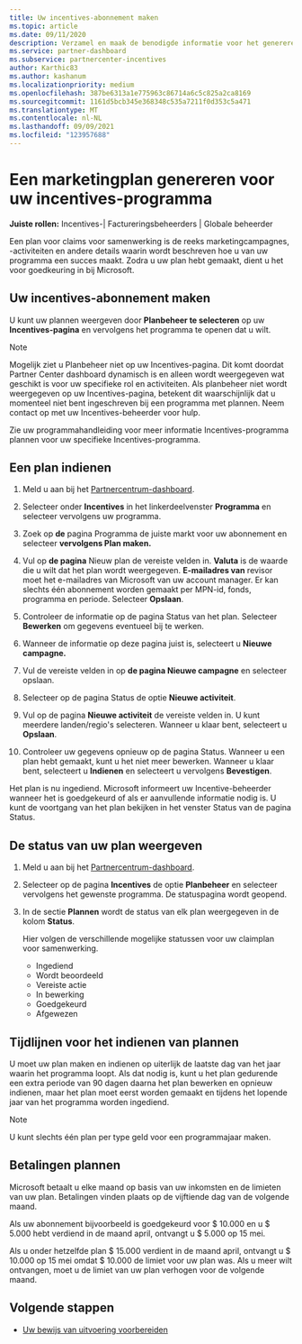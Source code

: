 ```yaml
---
title: Uw incentives-abonnement maken
ms.topic: article
ms.date: 09/11/2020
description: Verzamel en maak de benodigde informatie voor het genereren van een geslaagd marketingplan voor uw incentives-programma.
ms.service: partner-dashboard
ms.subservice: partnercenter-incentives
author: Karthic83
ms.author: kashanum
ms.localizationpriority: medium
ms.openlocfilehash: 387be6313a1e775963c86714a6c5c825a2ca8169
ms.sourcegitcommit: 1161d5bcb345e368348c535a7211f0d353c5a471
ms.translationtype: MT
ms.contentlocale: nl-NL
ms.lasthandoff: 09/09/2021
ms.locfileid: "123957688"
---
```

# <a name="generate-a-marketing-plan-for-your-incentives-program"></a>Een marketingplan genereren voor uw incentives-programma

**Juiste rollen:** Incentives-| Factureringsbeheerders | Globale beheerder

Een plan voor claims voor samenwerking is de reeks marketingcampagnes, -activiteiten en andere details waarin wordt beschreven hoe u van uw programma een succes maakt. Zodra u uw plan hebt gemaakt, dient u het voor goedkeuring in bij Microsoft.

## <a name="create-your-incentives-plan"></a>Uw incentives-abonnement maken

U kunt uw plannen weergeven door **Planbeheer te selecteren** op uw **Incentives-pagina** en vervolgens het programma te openen dat u wilt.

>[!NOTE]
>Mogelijk ziet u Planbeheer niet op uw Incentives-pagina. Dit komt doordat Partner Center dashboard dynamisch is en alleen wordt weergegeven wat geschikt is voor uw specifieke rol en activiteiten. Als planbeheer niet wordt weergegeven op uw Incentives-pagina, betekent dit waarschijnlijk dat u momenteel niet bent ingeschreven bij een programma met plannen. Neem contact op met uw Incentives-beheerder voor hulp.

Zie uw programmahandleiding voor meer informatie Incentives-programma plannen voor uw specifieke Incentives-programma.

## <a name="how-to-submit-a-plan"></a>Een plan indienen

1. Meld u aan bij het [Partnercentrum-dashboard](https://partner.microsoft.com/dashboard/).

2. Selecteer onder **Incentives** in het linkerdeelvenster **Programma** en selecteer vervolgens uw programma. 

3. Zoek op **de** pagina Programma de juiste markt voor uw abonnement en selecteer **vervolgens Plan maken.** 

4. Vul op **de pagina** Nieuw plan de vereiste velden in. **Valuta** is de waarde die u wilt dat het plan wordt weergegeven. **E-mailadres van** revisor moet het e-mailadres van Microsoft van uw account manager. Er kan slechts één abonnement worden gemaakt per MPN-id, fonds, programma en periode. Selecteer **Opslaan**.

5. Controleer de informatie op de pagina Status van het plan. Selecteer **Bewerken** om gegevens eventueel bij te werken.

6. Wanneer de informatie op deze pagina juist is, selecteert u **Nieuwe campagne.**

7. Vul de vereiste velden in op **de pagina Nieuwe campagne** en selecteer opslaan. 

8. Selecteer op de pagina Status de optie **Nieuwe activiteit**. 

9. Vul op de pagina **Nieuwe activiteit** de vereiste velden in. U kunt meerdere landen/regio's selecteren. Wanneer u klaar bent, selecteert u **Opslaan**. 

10. Controleer uw gegevens opnieuw op de pagina Status. Wanneer u een plan hebt gemaakt, kunt u het niet meer bewerken. Wanneer u klaar bent, selecteert u **Indienen** en selecteert u vervolgens **Bevestigen**.

Het plan is nu ingediend. Microsoft informeert uw Incentive-beheerder wanneer het is goedgekeurd of als er aanvullende informatie nodig is. U kunt de voortgang van het plan bekijken in het venster Status van de pagina Status.

## <a name="view-the-status-of-your-plan"></a>De status van uw plan weergeven

1. Meld u aan bij het [Partnercentrum-dashboard](https://partner.microsoft.com/dashboard/).

2. Selecteer op de pagina **Incentives** de optie **Planbeheer** en selecteer vervolgens het gewenste programma. De statuspagina wordt geopend.

3. In de sectie **Plannen** wordt de status van elk plan weergegeven in de kolom **Status**.

   Hier volgen de verschillende mogelijke statussen voor uw claimplan voor samenwerking.

   - Ingediend
   - Wordt beoordeeld
   - Vereiste actie
   - In bewerking
   - Goedgekeurd
   - Afgewezen

## <a name="plan-submission-timelines"></a>Tijdlijnen voor het indienen van plannen

U moet uw plan maken en indienen op uiterlijk de laatste dag van het jaar waarin het programma loopt. Als dat nodig is, kunt u het plan gedurende een extra periode van 90 dagen daarna het plan bewerken en opnieuw indienen, maar het plan moet eerst worden gemaakt en tijdens het lopende jaar van het programma worden ingediend.

>[!NOTE]
> U kunt slechts één plan per type geld voor een programmajaar maken.

## <a name="plan-payments"></a>Betalingen plannen

Microsoft betaalt u elke maand op basis van uw inkomsten en de limieten van uw plan. Betalingen vinden plaats op de vijftiende dag van de volgende maand.

Als uw abonnement bijvoorbeeld is goedgekeurd voor $ 10.000 en u $ 5.000 hebt verdiend in de maand april, ontvangt u $ 5.000 op 15 mei.

Als u onder hetzelfde plan $ 15.000 verdient in de maand april, ontvangt u $ 10.000 op 15 mei omdat $ 10.000 de limiet voor uw plan was. Als u meer wilt ontvangen, moet u de limiet van uw plan verhogen voor de volgende maand.

## <a name="next-steps"></a>Volgende stappen

- [Uw bewijs van uitvoering voorbereiden](incentives-prepare-your-proof-of-execution.md)
